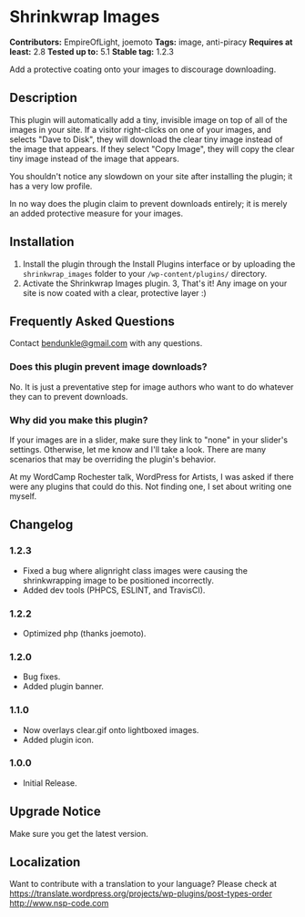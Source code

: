 # Shrinkwrap Images  #
**Contributors:** EmpireOfLight, joemoto
**Tags:** image, anti-piracy
**Requires at least:** 2.8
**Tested up to:** 5.1
**Stable tag:** 1.2.3

Add a protective coating onto your images to discourage downloading.

## Description ##

This plugin will automatically add a tiny, invisible image on top of all of the images in your site. If a visitor right-clicks on one of your images, and selects "Dave to Disk", they will download the clear tiny image instead of the image that appears. If they select "Copy Image", they will copy the clear tiny image instead of the image that appears.

You shouldn't notice any slowdown on your site after installing the plugin; it has a very low profile.

In no way does the plugin claim to prevent downloads entirely; it is merely an added protective measure for your images.

## Installation ##

1. Install the plugin through the Install Plugins interface or by uploading the `shrinkwrap_images` folder to your `/wp-content/plugins/` directory.
2. Activate the Shrinkwrap Images plugin.
3, That's it! Any image on your site is now coated with a clear, protective layer :)

## Frequently Asked Questions  ##

Contact bendunkle@gmail.com with any questions.

### Does this plugin prevent image downloads? ###

No. It is just a preventative step for image authors who want to do whatever they can to prevent downloads.

### Why did you make this plugin? ###

If your images are in a slider, make sure they link to "none" in your slider's settings. Otherwise, let me know and I'll take a look. There are many scenarios that may be overriding the plugin's behavior.

At my WordCamp Rochester talk, WordPress for Artists, I was asked if there were any plugins that could do this. Not finding one, I set about writing one myself.

## Changelog ##

### 1.2.3 ###
* Fixed a bug where alignright class images were causing the shrinkwrapping image to be positioned incorrectly.
* Added dev tools (PHPCS, ESLINT, and TravisCI).

### 1.2.2 ###
* Optimized php (thanks joemoto).

### 1.2.0 ###
* Bug fixes.
* Added plugin banner.

### 1.1.0 ###
* Now overlays clear.gif onto lightboxed images.
* Added plugin icon.

### 1.0.0 ###
* Initial Release.

## Upgrade Notice ##

Make sure you get the latest version.

## Localization ##

Want to contribute with a translation to your language? Please check at https://translate.wordpress.org/projects/wp-plugins/post-types-order
http://www.nsp-code.com
